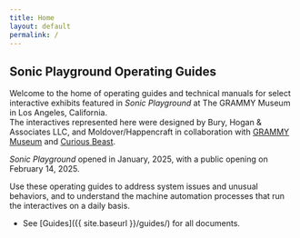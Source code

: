 ```yaml
---
title: Home
layout: default
permalink: /
---
```


## Sonic Playground Operating Guides

Welcome to the home of operating guides and technical manuals for select interactive exhibits featured in *Sonic Playground* at The GRAMMY Museum in Los Angeles, California.  
The interactives represented here were designed by Bury, Hogan & Associates LLC, and Moldover/Happencraft in collaboration with [GRAMMY Museum](https://grammymuseum.org/) and [Curious Beast](https://www.curiousbeast.org).

*Sonic Playground* opened in January, 2025, with a public opening on February 14, 2025.

Use these operating guides to address system issues and unusual behaviors, and to understand the machine automation processes that run the interactives on a daily basis.

- See [Guides]({{ site.baseurl }}/guides/) for all documents.
